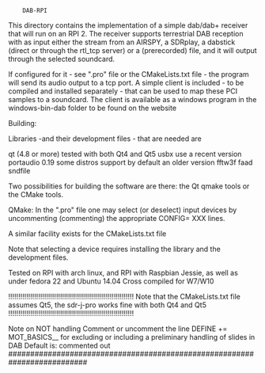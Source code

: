 
		DAB-RPI

This directory contains the implementation of a simple
dab/dab+ receiver that will run on an RPI 2.
The receiver supports terrestrial DAB reception with as input either
the stream from an AIRSPY, a SDRplay, a dabstick (direct
or through the rtl_tcp server) or a (prerecorded) file,
and it will output through the selected soundcard.

If configured for it - see ".pro" file or the CMakeLists.txt file -
the program will send its audio output to a tcp port.
A simple client is included - to be compiled and installed separately -
that can be used to map these PCI samples to a soundcard.
The client is available as a windows program in the windows-bin-dab folder
to be found on the website

Building:

Libraries -and their development files - that are needed are

qt		(4.8 or more)	tested with both Qt4 and Qt5
usbx	use a recent version
portaudio	0.19		some distros support by default an older version
fftw3f
faad
sndfile

Two possibilities for building the software are there: the Qt qmake tools
or the CMake tools.

QMake:
In the ".pro" file  one may select (or deselect) input devices by
uncommenting (commenting) the appropriate CONFIG= XXX lines.

A similar facility exists for the CMakeLists.txt file

Note that selecting a device requires installing the library and the
development files.

Tested on RPI with arch linux, and RPI with Raspbian Jessie, as well as under fedora 22 and Ubuntu 14.04
Cross compiled for W7/W10

!!!!!!!!!!!!!!!!!!!!!!!!!!!!!!!!!!!!!!!!!!!!!!!!!!!!!!!!!!!!!!!
Note that the CMakeLists.txt file assumes Qt5, the sdr-j-pro works
fine with both Qt4 and Qt5
!!!!!!!!!!!!!!!!!!!!!!!!!!!!!!!!!!!!!!!!!!!!!!!!!!!!!!!!!!!!!!!

Note on NOT handling
Comment or uncomment the line
DEFINE	+= MOT_BASICS__
for excluding or including a preliminary handling of slides in DAB
Default is: commented out
##########################################################################

